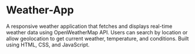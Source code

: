# Weather-App
A responsive weather application that fetches and displays real-time weather data using OpenWeatherMap API. Users can search by location or allow geolocation to get current weather, temperature, and conditions. Built using HTML, CSS, and JavaScript.
